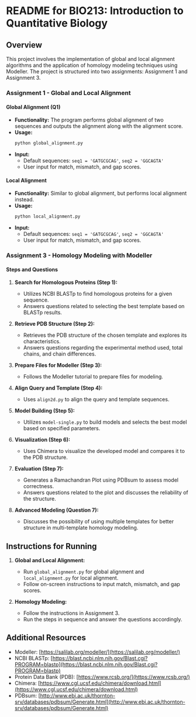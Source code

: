 # README for BIO213: Introduction to Quantitative Biology

## Overview

This project involves the implementation of global and local alignment algorithms and the application of homology modeling techniques using Modeller. The project is structured into two assignments: Assignment 1 and Assignment 3.

### Assignment 1 - Global and Local Alignment

#### Global Alignment (Q1)

- **Functionality:** The program performs global alignment of two sequences and outputs the alignment along with the alignment score.
- **Usage:**
  ```python
  python global_alignment.py
  ```
- **Input:**
  - Default sequences: `seq1 = 'GATGCGCAG'`, `seq2 = 'GGCAGTA'`
  - User input for match, mismatch, and gap scores.

#### Local Alignment

- **Functionality:** Similar to global alignment, but performs local alignment instead.
- **Usage:**
  ```python
  python local_alignment.py
  ```
- **Input:**
  - Default sequences: `seq1 = 'GATGCGCAG'`, `seq2 = 'GGCAGTA'`
  - User input for match, mismatch, and gap scores.

### Assignment 3 - Homology Modeling with Modeller

#### Steps and Questions

1. **Search for Homologous Proteins (Step 1):**
   - Utilizes NCBI BLASTp to find homologous proteins for a given sequence.
   - Answers questions related to selecting the best template based on BLASTp results.

2. **Retrieve PDB Structure (Step 2):**
   - Retrieves the PDB structure of the chosen template and explores its characteristics.
   - Answers questions regarding the experimental method used, total chains, and chain differences.

3. **Prepare Files for Modeller (Step 3):**
   - Follows the Modeller tutorial to prepare files for modeling.

4. **Align Query and Template (Step 4):**
   - Uses `align2d.py` to align the query and template sequences.

5. **Model Building (Step 5):**
   - Utilizes `model-single.py` to build models and selects the best model based on specified parameters.

6. **Visualization (Step 6):**
   - Uses Chimera to visualize the developed model and compares it to the PDB structure.

7. **Evaluation (Step 7):**
   - Generates a Ramachandran Plot using PDBsum to assess model correctness.
   - Answers questions related to the plot and discusses the reliability of the structure.

8. **Advanced Modeling (Question 7):**
   - Discusses the possibility of using multiple templates for better structure in multi-template homology modeling.

## Instructions for Running

1. **Global and Local Alignment:**
   - Run `global_alignment.py` for global alignment and `local_alignment.py` for local alignment.
   - Follow on-screen instructions to input match, mismatch, and gap scores.

2. **Homology Modeling:**
   - Follow the instructions in Assignment 3.
   - Run the steps in sequence and answer the questions accordingly.


## Additional Resources

- Modeller: [https://salilab.org/modeller/](https://salilab.org/modeller/)
- NCBI BLASTp: [https://blast.ncbi.nlm.nih.gov/Blast.cgi?PROGRAM=blastp](https://blast.ncbi.nlm.nih.gov/Blast.cgi?PROGRAM=blastp)
- Protein Data Bank (PDB): [https://www.rcsb.org/](https://www.rcsb.org/)
- Chimera: [https://www.cgl.ucsf.edu/chimera/download.html](https://www.cgl.ucsf.edu/chimera/download.html)
- PDBsum: [http://www.ebi.ac.uk/thornton-srv/databases/pdbsum/Generate.html](http://www.ebi.ac.uk/thornton-srv/databases/pdbsum/Generate.html)